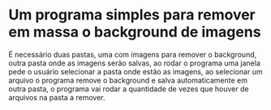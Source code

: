 # Um programa simples para remover em massa o background de imagens

<p> É necessário duas pastas, uma com imagens para remover o background, outra pasta onde as imagens serão salvas, ao rodar o programa uma janela pede o usuário selecionar a pasta onde estão as imagens, ao selecionar um arquivo o programa remove o background e salva automaticamente em outra pasta, o programa vai rodar a quantidade de vezes que houver de arquivos na pasta a remover.</p>
